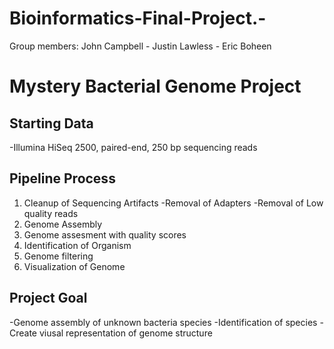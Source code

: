 # Bioinformatics-Final-Project.-
Group members: John Campbell - Justin Lawless - Eric Boheen
# Mystery Bacterial Genome Project
## Starting Data
-Illumina HiSeq 2500, paired-end, 250 bp sequencing reads
## Pipeline Process
1. Cleanup of Sequencing Artifacts
   -Removal of Adapters
   -Removal of Low quality reads
2. Genome Assembly
3. Genome assesment with quality scores
4. Identification of Organism
5. Genome filtering
6. Visualization of Genome
## Project Goal
-Genome assembly of unknown bacteria species 
   -Identification of species
      -Create viusal representation of genome structure
